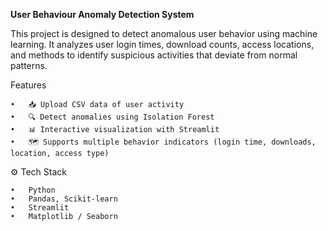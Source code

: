 **User Behaviour Anomaly Detection System**

This project is designed to detect anomalous user behavior using machine learning. It analyzes user login times, download counts, access locations, and methods to identify suspicious activities that deviate from normal patterns.

Features

	•	📥 Upload CSV data of user activity
	•	🔍 Detect anomalies using Isolation Forest
	•	📊 Interactive visualization with Streamlit
	•	🗺️ Supports multiple behavior indicators (login time, downloads, location, access type)

⚙️ Tech Stack

	•	Python
	•	Pandas, Scikit-learn
	•	Streamlit
	•	Matplotlib / Seaborn
